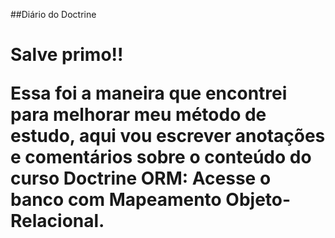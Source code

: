 ##Diário do Doctrine <h1>

Salve primo!!

Essa foi a maneira que encontrei para melhorar meu método de estudo, 
aqui vou escrever anotações e comentários sobre o conteúdo do curso 
Doctrine ORM: Acesse o banco com Mapeamento Objeto-Relacional.
